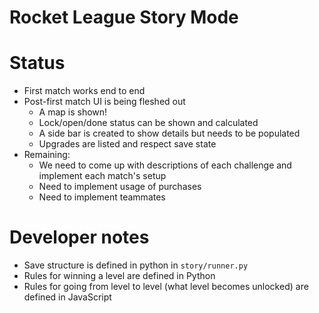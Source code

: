 Rocket League Story Mode
=========================

# Status

- First match works end to end
- Post-first match UI is being fleshed out
    - A map is shown! 
    - Lock/open/done status can be shown and calculated
    - A side bar is created to show details but needs to be populated
    - Upgrades are listed and respect save state
- Remaining:
    - We need to come up with descriptions of each challenge and implement each match's setup
    - Need to implement usage of purchases
    - Need to implement teammates


# Developer notes

- Save structure is defined in python in `story/runner.py`
- Rules for winning a level are defined in Python
- Rules for going from level to level (what level becomes unlocked) are defined in JavaScript